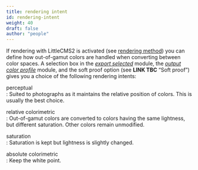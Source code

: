 ```yaml
---
title: rendering intent
id: rendering-intent
weight: 40
draft: false
author: "people"
---
```


If rendering with LittleCMS2 is activated (see [rendering method](./rendering-method.md)) you can define how out-of-gamut colors are handled when converting between color spaces. A selection box in the [_export selected_](../../module-reference/utility-modules/lighttable/export-selected.md) module, the [_output color profile_](../../module-reference/processing-modules/output-color-profile.md) module, and the soft proof option (see **LINK TBC** “Soft proof”) gives you a choice of the following rendering intents:

perceptual 	
: Suited to photographs as it maintains the relative position of colors. This is usually the best choice.

relative colorimetric 	
: Out-of-gamut colors are converted to colors having the same lightness, but different saturation. Other colors remain unmodified.

saturation 	
: Saturation is kept but lightness is slightly changed.

absolute colorimetric 	
: Keep the white point. 
